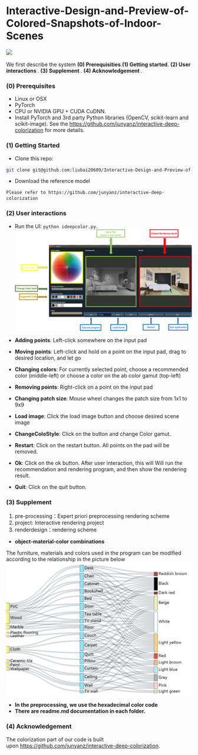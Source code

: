 # Interactive-Design-and-Preview-of-Colored-Snapshots-of-Indoor-Scenes
![](https://github.com/liubai20609/Interactive-Design-and-Preview-of-Colored-Snapshots-of-Indoor-Scenes-1/blob/master/show.png?raw=true)

We first describe the system <b>(0) Prerequisities</b>.<b>(1) Getting started</b>. <b>(2) User interactions </b>. <b>(3) Supplement </b>. <b>(4) Acknowledgement </b>. 

### (0) Prerequisites
- Linux or OSX
- PyTorch
- CPU or NVIDIA GPU + CUDA CuDNN.
- Install PyTorch and 3rd party Python libraries (OpenCV, scikit-learn and scikit-image). See the https://github.com/junyanz/interactive-deep-colorization for more details.

### (1) Getting Started
- Clone this repo:
```bash
git clone git@github.com:liubai20609/Interactive-Design-and-Preview-of-Colored-Snapshots-of-Indoor-Scenes-1.git
```

- Download the reference model
```
Please refer to https://github.com/junyanz/interactive-deep-colorization
```
### (2) User interactions
- Run the UI: `python ideepcolor.py`. 
![](https://github.com/liubai20609/Interactive-Design-and-Preview-of-Colored-Snapshots-of-Indoor-Scenes-1/blob/master/project/myfile/UI.png?raw=true)

- <b>Adding points</b>: Left-click somewhere on the input pad
- <b>Moving points</b>: Left-click and hold on a point on the input pad, drag to desired location, and let go
- <b>Changing colors</b>: For currently selected point, choose a recommended color (middle-left) or choose a color on the ab color gamut (top-left)
- <b>Removing points</b>: Right-click on a point on the input pad
- <b>Changing patch size</b>: Mouse wheel changes the patch size from 1x1 to 9x9
- <b>Load image</b>: Click the load image button and choose desired scene image
- <b>ChangeColoStyle</b>: Click on the button and change Color gamut.
- <b>Restart</b>: Click on the restart button. All points on the pad will be removed.
- <b>Ok</b>: Click on the ok button. After user interaction, this will Will run the recommendation and rendering program, and then show the rendering result.
- <b>Quit</b>: Click on the quit button.


### (3) Supplement
1. pre-processing：Expert priori preprocessing rendering scheme
2. project: Interactive rendering project
3. renderdesign：rendering scheme
- <b>object-material-color combinations</b>

The furniture, materials and colors used in the program can be modified according to the relationship in the picture below
![](https://github.com/liubai20609/Interactive-Design-and-Preview-of-Colored-Snapshots-of-Indoor-Scenes-1/blob/master/pre-processing/connection%20relation.png?raw=true)
- <b>In the preprocessing, we use the hexadecimal color code</b>
- <b>There are readme.md documentation in each folder.</b>
### (4) Acknowledgement
The colorization part of our code is built upon https://github.com/junyanz/interactive-deep-colorization.
